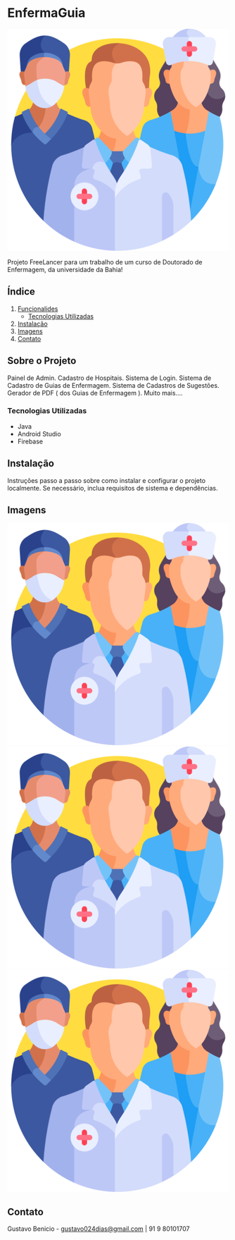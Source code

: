 # EnfermaGuia

![Logo](https://github.com/gustavodias24/EnfermaGuia/blob/18a59c633549103a80590a59672324eec7455aa5/app/src/main/res/drawable/iconeapp.png)

Projeto FreeLancer para um trabalho de um curso de Doutorado de Enfermagem, da universidade da Bahia!

## Índice

1. [Funcionalides](#sobre-o-projeto)
    - [Tecnologias Utilizadas](#tecnologias-utilizadas)
2. [Instalação](#instalação)
3. [Imagens](#imagens)
4. [Contato](#contato)

## Sobre o Projeto

Painel de Admin.
Cadastro de Hospitais.
Sistema de Login.
Sistema de Cadastro de Guias de Enfermagem.
Sistema de Cadastros de Sugestões.
Gerador de PDF ( dos Guias de Enfermagem ).
Muito mais....

### Tecnologias Utilizadas

- Java
- Android Studio
- Firebase

## Instalação

Instruções passo a passo sobre como instalar e configurar o projeto localmente. Se necessário, inclua requisitos de sistema e dependências.

## Imagens

![Logo](https://github.com/gustavodias24/EnfermaGuia/blob/18a59c633549103a80590a59672324eec7455aa5/app/src/main/res/drawable/iconeapp.png)
![Logo](https://github.com/gustavodias24/EnfermaGuia/blob/18a59c633549103a80590a59672324eec7455aa5/app/src/main/res/drawable/iconeapp.png)
![Logo](https://github.com/gustavodias24/EnfermaGuia/blob/18a59c633549103a80590a59672324eec7455aa5/app/src/main/res/drawable/iconeapp.png)


## Contato

Gustavo Benicio - gustavo024dias@gmail.com | 91 9 80101707

